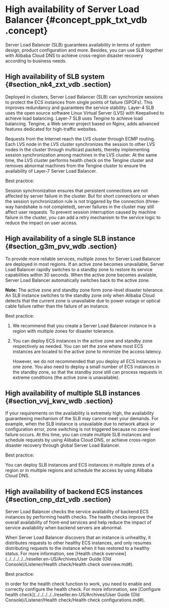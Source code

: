 # High availability of Server Load Balancer {#concept_ppk_txt_vdb .concept}

Server Load Balancer \(SLB\) guarantees availability in terms of system design, product configuration and more. Besides, you can use SLB together with Alibaba Cloud DNS to achieve cross-region disaster recovery according to business needs.

## High availability of SLB system {#section_nk4_zxt_vdb .section}

Deployed in clusters, Server Load Balancer \(SLB\) can synchronize sessions to protect the ECS instances from single points of failure \(SPOFs\). This improves redundancy and guarantees the service stability. Layer-4 SLB uses the open source software Linux Virtual Server \(LVS\) with Keepalived to achieve load balancing. Layer-7 SLB uses Tengine to achieve load balancing. Tengine, a Web server project based on Nginx, adds advanced features dedicated for high-traffic websites.

Requests from the Internet reach the LVS cluster through ECMP routing. Each LVS node in the LVS cluster synchronizes the session to other LVS nodes in the cluster through multicast packets, thereby implementing session synchronization among machines in the LVS cluster. At the same time, the LVS cluster performs health check on the Tengine cluster and removes abnormal machines from the Tengine cluster to ensure the availability of Layer-7 Server Load Balancer.

Best practice:

Session synchronization ensures that persistent connections are not affected by server failure in the cluster. But for short connections or when the session synchronization rule is not triggered by the connection \(three-way handshake is not completed\), server failures in the cluster may still affect user requests. To prevent session interruption caused by machine failure in the cluster, you can add a retry mechanism to the service logic to reduce the impact on user access.

## High availability of a single SLB instance {#section_g3m_pvv_wdb .section}

To provide more reliable services, multiple zones for Server Load Balancer are deployed in most regions. If an active zone becomes unavailable, Server Load Balancer rapidly switches to a standby zone to restore its service capabilities within 30 seconds. When the active zone becomes available, Server Load Balancer automatically switches back to the active zone.

**Note:** The active zone and standby zone form zone-level disaster tolerance. An SLB instance switches to the standby zone only when Alibaba Cloud detects that the current zone is unavailable due to power outage or optical cable failure rather than the failure of an instance.

Best practice:

1.  We recommend that you create a Server Load Balancer instance in a region with multiple zones for disaster tolerance.
2.  You can deploy ECS instances in the active zone and standby zone respectively as needed. You can set the zone where most ECS instances are located to the active zone to minimize the access latency.

    However, we do not recommended that you deploy all ECS instances in one zone. You also need to deploy a small number of ECS instances in the standby zone, so that the standby zone still can process requests in extreme conditions \(the active zone is unavailable\).


## High availability of multiple SLB instances {#section_vvj_kwv_wdb .section}

If your requirements on the availability is extremely high, the availability guaranteeing mechanism of the SLB may cannot meet your demands. For example, when the SLB instance is unavailable due to network attack or configuration error, zone switching is not triggered because no zone-level failure occurs. At this time, you can create multiple SLB instances and schedule requests by using Alibaba Cloud DNS, or achieve cross-region disaster recovery through global Server Load Balancer.

Best practice:

You can deploy SLB instances and ECS instances in multiple zones of a region or in multiple regions and schedule the access by using Alibaba Cloud DNS.

## High availability of backend ECS instances {#section_cnp_dzt_vdb .section}

Server Load Balancer checks the service availability of backend ECS instances by performing health checks. The health checks improve the overall availability of front-end services and help reduce the impact of service availability when backend servers are abnormal.

When Server Load Balancer discovers that an instance is unhealthy, it distributes requests to other healthy ECS instances, and only resumes distributing requests to the instance when it has restored to a healthy status. For more information, see [Health check overview](../../../../../reseller.en-US/Archives/User Guide (Old Console)/Listener/Health check/Health check overview.md#).

Best practice:

In order for the health check function to work, you need to enable and correctly configure the health check. For more information, see [Configure health check](../../../../../reseller.en-US/Archives/User Guide (Old Console)/Listener/Health check/Health check configurations.md#).

